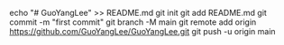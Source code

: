 echo "# GuoYangLee" >> README.md
git init
git add README.md
git commit -m "first commit"
git branch -M main
git remote add origin https://github.com/GuoYangLee/GuoYangLee.git
git push -u origin main
